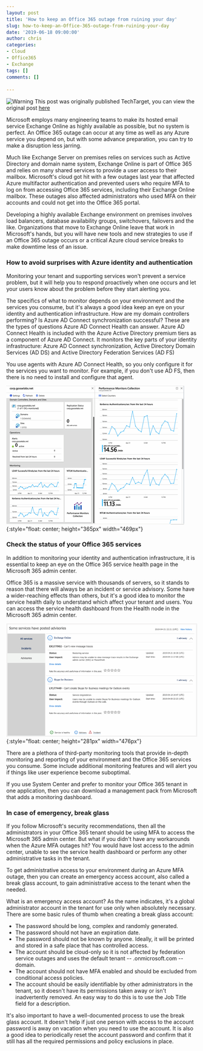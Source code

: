 ```yaml
---
layout: post
title: 'How to keep an Office 365 outage from ruining your day'
slug: how-to-keep-an-Office-365-outage-from-ruining-your-day
date: '2019-06-18 09:00:00'
author: chris
categories:
- Cloud
- Office365
- Exchange
tags: []
comments: []

---
```


![Warning](https://github.githubassets.com/images/icons/emoji/unicode/26a0.png?v8) This post was originally published TechTarget, you can view the original post [here](https://searchwindowsserver.techtarget.com/tip/How-to-keep-an-Office-365-outage-from-ruining-your-day)

Microsoft employs many engineering teams to make its hosted email service Exchange Online as highly available as possible, but no system is perfect. An Office 365 outage can occur at any time as well as any Azure service you depend on, but with some advance preparation, you can try to make a disruption less jarring.

Much like Exchange Server on premises relies on services such as Active Directory and domain name system, Exchange Online is part of Office 365 and relies on many shared services to provide a user access to their mailbox. Microsoft's cloud got hit with a few outages last year that affected Azure multifactor authentication and prevented users who require MFA to log on from accessing Office 365 services, including their Exchange Online mailbox. These outages also affected administrators who used MFA on their accounts and could not get into the Office 365 portal.

Developing a highly available Exchange environment on premises involves load balancers, database availability groups, switchovers, failovers and the like. Organizations that move to Exchange Online leave that work in Microsoft's hands, but you will have new tools and new strategies to use if an Office 365 outage occurs or a critical Azure cloud service breaks to make downtime less of an issue.

### How to avoid surprises with Azure identity and authentication

Monitoring your tenant and supporting services won't prevent a service problem, but it will help you to respond proactively when one occurs and let your users know about the problem before they start alerting you.

The specifics of what to monitor depends on your environment and the services you consume, but it's always a good idea keep an eye on your identity and authentication infrastructure. How are my domain controllers performing? Is Azure AD Connect synchronization successful? These are the types of questions Azure AD Connect Health can answer. Azure AD Connect Health is included with the Azure Active Directory premium tiers as a component of Azure AD Connect. It monitors the key parts of your identity infrastructure: Azure AD Connect synchronization, Active Directory Domain Services (AD DS) and Active Directory Federation Services (AD FS)

You use agents with Azure AD Connect Health, so you only configure it for the services you want to monitor. For example, if you don't use AD FS, then there is no need to install and configure that agent.

![Monitoring](/assets/img/2019/06/monitoring-data.png){:style="float: center; height="365px" width="469px"}

### Check the status of your Office 365 services

In addition to monitoring your identity and authentication infrastructure, it is essential to keep an eye on the Office 365 service health page in the Microsoft 365 admin center.

Office 365 is a massive service with thousands of servers, so it stands to reason that there will always be an incident or service advisory. Some have a wider-reaching effects than others, but it's a good idea to monitor the service health daily to understand which affect your tenant and users. You can access the service health dashboard from the Health node in the Microsoft 365 admin center.

![Service Health](/assets/img/2019/06/service-health.png){:style="float: center; height="281px" width="476px"}

There are a plethora of third-party monitoring tools that provide in-depth monitoring and reporting of your environment and the Office 365 services you consume. Some include additional monitoring features and will alert you if things like user experience become suboptimal.

If you use System Center and prefer to monitor your Office 365 tenant in one application, then you can download a management pack from Microsoft that adds a monitoring dashboard.

### In case of emergency, break glass

If you follow Microsoft's security recommendations, then all the administrators in your Office 365 tenant should be using MFA to access the Microsoft 365 admin center. But what if you didn't have any workarounds when the Azure MFA outages hit? You would have lost access to the admin center, unable to see the service health dashboard or perform any other administrative tasks in the tenant.

To get administrative access to your environment during an Azure MFA outage, then you can create an emergency access account, also called a break glass account, to gain administrative access to the tenant when the needed.

What is an emergency access account? As the name indicates, it's a global administrator account in the tenant for use only when absolutely necessary. There are some basic rules of thumb when creating a break glass account:
* The password should be long, complex and randomly generated.
* The password should not have an expiration date.
* The password should not be known by anyone. Ideally, it will be printed and stored in a safe place that has controlled access.
* The account should be cloud-only so it is not affected by federation service outages and uses the default tenant -- .onmicrosoft.com -- domain.
* The account should not have MFA enabled and should be excluded from conditional access policies.
* The account should be easily identifiable by other administrators in the tenant, so it doesn't have its permissions taken away or isn't inadvertently removed. An easy way to do this is to use the Job Title field for a description.

It's also important to have a well-documented process to use the break glass account. It doesn't help if just one person with access to the account password is away on vacation when you need to use the account. It is also a good idea to periodically reset the account password and confirm that it still has all the required permissions and policy exclusions in place.
